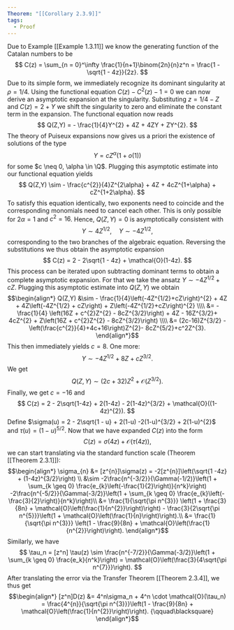 ```yaml
---
Theorem: "[[Corollary 2.3.9]]"
tags:
  - Proof
---
```


Due to Example [[Example 1.3.11]] we know the generating function of the Catalan numbers to be 
$$
C(z) = \sum_{n = 0}^\infty \frac{1}{n+1}\binom{2n}{n}z^n = \frac{1 - \sqrt{1 - 4z}}{2z}.
$$
Due to its simple form, we immediately recognize its dominant singularity at $\rho = 1/4$. 
Using the functional equation $C(z) - C^{2}(z) - 1 = 0$ we can now derive an asymptotic expansion at the singularity. Substituting $z = 1/4 - Z$ and $C(z) = 2 + Y$ we shift the singularity to zero and eliminate the constant term in the expansion. The functional equation now reads
$$
Q(Z,Y) = - \frac{1}{4}Y^{2} + 4Z + 4ZY + ZY^{2}.
$$
The theory of Puiseux expansions now gives us a priori the existence of solutions of the type 
$$
Y = cZ^{\alpha}(1 + o(1))
$$ 
for some $c \neq 0, \alpha \in \Q$. Plugging this asymptotic estimate into our functional equation yields 
$$
Q(Z,Y) \sim - \frac{c^{2}}{4}Z^{2\alpha} + 4Z + 4cZ^{1+\alpha} + cZ^{1+2\alpha}. 
$$
To satisfy this equation identically, two exponents need to coincide and the corresponding monomials need to cancel each other. This is only possible for $2\alpha = 1$ and $c^{2}= 16$. Hence, $Q(Z,Y) = 0$ is asymptotically consistent with
$$
Y \sim 4Z^{1/2}, \quad Y \sim -4Z^{1/2},
$$
corresponding to the two branches of the algebraic equation. Reversing the substitutions we thus obtain the asymptotic expansion
$$
C(z) = 2 - 2\sqrt{1 - 4z} + \mathcal{O}(1-4z).
$$
This process can be iterated upon subtracting dominant terms to obtain a complete asymptotic expansion.
For that we take the ansatz $Y \sim -4Z^{1/2} +  cZ$. Plugging this asymptotic estimate into $Q(Z,Y)$ we obtain
$$\begin{align*}
Q(Z,Y) &\sim - \frac{1}{4}\left(-4Z^{1/2}+cZ\right)^{2} + 4Z + 4Z\left(-4Z^{1/2} + cZ\right) + Z\left(-4Z^{1/2}+cZ\right)^{2} \\\\
&= - \frac{1}{4} \left(16Z + c^{2}Z^{2} - 8cZ^{3/2}\right) + 4Z - 16Z^{3/2}+ 4cZ^{2} + Z\left(16Z + c^{2}Z^{2} - 8cZ^{3/2}\right) \\\\
&= (2c-16)Z^{3/2} - \left(\frac{c^{2}}{4}+4c+16\right)Z^{2}- 8cZ^{5/2}+c^2Z^{3}.
\end{align*}$$
This then immediately yields $c = 8$. One more: 
$$
Y \sim -4Z^{1/2} + 8Z + cZ^{3/2}.
$$
We get
$$
Q(Z,Y) \sim (2c+32)Z^{2} + \mathcal{O}\left(Z^{3/2}\right).
$$
Finally, we get $c = -16$ and
$$
C(z) = 2 - 2\sqrt{1-4z} + 2(1-4z) - 2(1-4z)^{3/2} + \mathcal{O}((1-4z)^{2}).
$$
Define $\sigma(u) = 2 - 2\sqrt{1 - u} + 2(1-u) -2(1-u)^{3/2} + 2(1-u)^{2}$  and $\tau(u) = (1-u)^{5/2}$. Now that we have expanded $C(z)$ into the form 
$$
C(z) = \sigma(4z) + \mathcal{O}(\tau(4z)),
$$
we can start translating via the standard function scale (Theorem [[Theorem 2.3.1]]): 
$$\begin{align*}
\sigma_{n} &= [z^{n}]\sigma(z) = -2[z^{n}]\left(\sqrt{1 -4z} + (1-4z)^{3/2}\right) \\
&\sim -2\frac{n^{-3/2}}{\Gamma(-1/2)}\left(1 + \sum_{k \geq 0} \frac{e_{k}\left(-\frac{1}{2}\right)}{n^k}\right) -2\frac{n^{-5/2}}{\Gamma(-3/2)}\left(1 + \sum_{k \geq 0} \frac{e_{k}\left(- \frac{3}{2}\right)}{n^k}\right)\\
&= \frac{1}{\sqrt{\pi n^{3}}} \left(1 + \frac{3}{8n} + \mathcal{O}\left(\frac{1}{n^{2}}\right)\right) - \frac{3}{2\sqrt{\pi n^{5}}}\left(1 + \mathcal{O}\left(\frac{1}{n}\right)\right).\\
&= \frac{1}{\sqrt{\pi n^{3}}} \left(1 - \frac{9}{8n} + \mathcal{O}\left(\frac{1}{n^{2}}\right)\right).
\end{align*}$$
Similarly, we have
$$
\tau_n = [z^n] \tau(z) \sim \frac{n^{-7/2}}{\Gamma(-3/2)}\left(1 + \sum_{k \geq 0} \frac{e_k}{n^k}\right)
= \mathcal{O}\left(\frac{3}{4\sqrt{\pi n^{7}}}\right).
$$
After translating the error via the Transfer Theorem [[Theorem 2.3.4]], we thus get
$$\begin{align*}
[z^n]D(z) &= 4^n\sigma_n + 4^n \cdot \mathcal{O}(\tau_n)
= \frac{4^{n}}{\sqrt{\pi n^{3}}}\left(1 - \frac{9}{8n} + \mathcal{O}\left(\frac{1}{n^{2}}\right)\right). {\qquad\blacksquare}
\end{align*}$$
